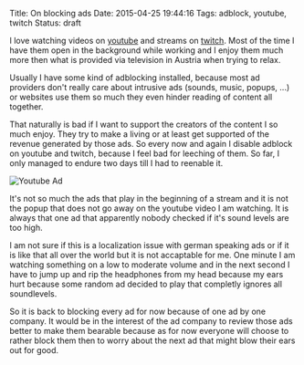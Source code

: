 Title: On blocking ads
Date: 2015-04-25 19:44:16
Tags: adblock, youtube, twitch
Status: draft

I love watching videos on [youtube] and streams on [twitch].
Most of the time I have them open in the background while working and I enjoy them much more then what is provided via television in Austria when trying to relax.

Usually I have some kind of adblocking installed, because most ad providers don't really care about intrusive ads (sounds, music, popups, ...) or websites use them so much they even hinder reading of content all together.

That naturally is bad if I want to support the creators of the content I so much enjoy.
They try to make a living or at least get supported of the revenue generated by those ads.
So every now and again I disable adblock on youtube and twitch, because I feel bad for leeching of them.
So far, I only managed to endure two days till I had to reenable it.

![Youtube Ad]({filename}/images/yt_ads.png "Youtube Intrusive Ads")

It's not so much the ads that play in the beginning of a stream and it is not the popup that does not go away on the youtube video I am watching.
It is always that one ad that apparently nobody checked if it's sound levels are too high.

I am not sure if this is a localization issue with german speaking ads or if it is like that all over the world but it is not accaptable for me.
One minute I am watching something on a low to moderate volume and in the next second I have to jump up and rip the headphones from my head because my ears hurt because some random ad decided to play that completly ignores all soundlevels.

So it is back to blocking every ad for now because of one ad by one company.
It would be in the interest of the ad company to review those ads better to make them bearable because as for now everyone will choose to rather block them then to worry about the next ad that might blow their ears out for good.

[youtube]: https://www.youtube.com/ "youtube"
[twitch]: http://www.twitch.tv/ "twitch"